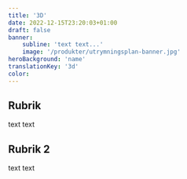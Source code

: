 ```yaml
---
title: '3D'
date: 2022-12-15T23:20:03+01:00
draft: false
banner:
    subline: 'text text...'
    image: '/produkter/utrymningsplan-banner.jpg'
heroBackground: 'name'
translationKey: '3d'
color: 
---
```


## Rubrik

text text

## Rubrik 2

text text